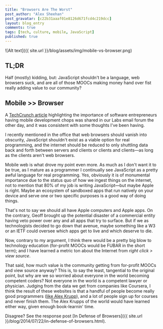 ```yaml
---
title: "Browsers Are The Worst"
post_author: "Alex Sheehan"
post_gravatar: [c22b31aaaf01e8126d671fcd4c219dcc]
layout: blog_entry
comments: true
tags: [tech, culture, mobile, JavaScript]
published: true
---
```

![Alt text]({{ site.url }}/blog/assets/img/mobile-vs-browser.png)

TL;DR
---

Half (mostly) kidding, but: JavaScript shouldn't be a language, web browsers suck, and are all of those MOOCs making money hand over fist really adding value to our community?

Mobile >> Browser
---
A [TechCrunch article](http://techcrunch.com/2014/07/12/software-entrepreneurs-must-go-mobile-first-or-die/) highlighting the importance of software entrepreneurs having mobile development chops was shared in our Labs email forum the other day, and it was consistent with some thoughts I've been having.

I recently mentioned in the office that web browsers should vanish into obscurity, JavaScript shouldn't exist as a viable option for real programming, and the internet should be reduced to only shuttling data back and forth between servers and clients or clients and clients—as long as the clients aren't web browsers. 

Mobile web is what drove my point even more. As much as I don't want it to be true, as I mature as a programmer I continually see JavaScript as a pretty awful language for real programming. Yes, obviously it is of monumental importance due to the status quo of how we ingest things on the internet, not to mention that 80% of my job is writing JavaScript—but maybe Apple is right. Maybe an ecosystem of sandboxed apps that run natively on your device and serve one or two specific purposes is a good way of doing things.

That's not to say we should all have Apple computers and Apple apps. On the contrary, Geoff brought up the potential disaster of a commercial entity having veto power over any and all apps that try to surface. But if we as technologists decided to go down that avenue, maybe something like a W3 or an IETF could oversee which apps get to live and which deserve to die.

Now, contrary to my argument, I think there would be a pretty big blow to technology education (for-profit MOOCs would be FUBAR in the short term); and I have learned a metric ton about the Internet from *right click > view source*. 

That said, how much value is the community getting from for-profit MOOCs and view source anyway? This is, to say the least, tangential to the original point, but why are we so worried about everyone in the world becoming competent coders? Not everyone in the world is a competent lawyer or physician. Judging from the data we get from companies like Coursera, I think the result of these websites is that a handful of people become really good programmers ([like Alex Krupp](http://www.alexkrupp.typepad.com/sensemaking/2013/11/2012-my-year-of-code.html)), and a lot of people sign up for courses and never finish them. The Alex Krupps of the world would have learned either way, given enough book-learnin' time.

Disagree? See the response post [In Defense of Browsers]({{ site.url }}/blog/2014/07/22/in-defense-of-browsers.html).